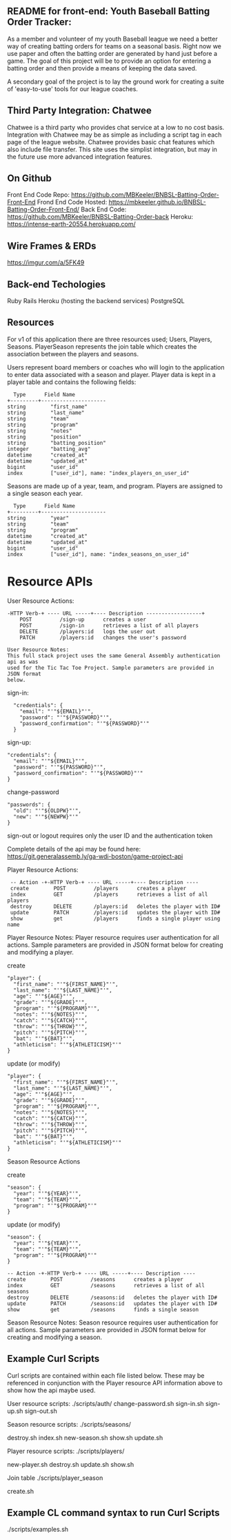 ## README for front-end: Youth Baseball Batting Order Tracker:

As a member and volunteer of my youth Baseball league we need a better way of
creating batting orders for teams on a seasonal basis.  Right now we use
paper and often the batting order are generated by hand just before a game.
The goal of this project will be to provide an option for entering a batting order
and then provide a means of keeping the data saved.

A secondary goal of the project is to lay the ground work for creating a suite
of 'easy-to-use' tools for our league coaches.

## Third Party Integration: Chatwee
Chatwee is a third party who provides chat service at a low to no cost basis.
Integration with Chatwee may be as simple as including a script tag in each
page of the league website.  Chatwee provides basic chat features which also
include file transfer.  This site uses the simplist integration, but may in the
future use more advanced integration features.

## On Github
Front End Code Repo: https://github.com/MBKeeler/BNBSL-Batting-Order-Front-End
Frond End Code Hosted: https://mbkeeler.github.io/BNBSL-Batting-Order-Front-End/
Back End Code: https://github.com/MBKeeler/BNBSL-Batting-Order-back
Heroku: https://intense-earth-20554.herokuapp.com/

## Wire Frames & ERDs
https://imgur.com/a/5FK49

## Back-end Techologies
  Ruby
  Rails
  Heroku (hosting the backend services)
  PostgreSQL

## Resources
For v1 of this application there are three resources used;  Users, Players, Seasons.
PlayerSeason represents the join table which creates the association between the
players and seasons.

Users represent board members or coaches who will login to the application to enter data
associated with a season and player.  Player data is kept in a player table and contains
the following fields:

```
  Type      Field Name
+---------+---------------------
string        "first_name"
string        "last_name"
string        "team"
string        "program"
string        "notes"
string        "position"
string        "batting_position"
integer       "batting_avg"
datetime      "created_at"
datetime      "updated_at"
bigint        "user_id"
index         ["user_id"], name: "index_players_on_user_id"
```

Seasons are made up of a year, team, and program.  Players are assigned to a
single season each year.

```
  Type      Field Name
+---------+---------------------
string        "year"
string        "team"
string        "program"
datetime      "created_at"
datetime      "updated_at"
bigint        "user_id"
index         ["user_id"], name: "index_seasons_on_user_id"
```


# Resource APIs
User Resource Actions:
```
-HTTP Verb-+ ---- URL -----+---- Description ------------------+
    POST         /sign-up      creates a user
    POST         /sign-in      retrieves a list of all players
    DELETE       /players:id   logs the user out
    PATCH        /players:id   changes the user's password

User Resource Notes:
This full stack project uses the same General Assembly authentication api as was
used for the Tic Tac Toe Project. Sample parameters are provided in JSON format
below.
```

sign-in:
```
  "credentials": {
    "email": "'"${EMAIL}"'",
    "password": "'"${PASSWORD}"'",
    "password_confirmation": "'"${PASSWORD}"'"
  }
```
sign-up:
```
"credentials": {
  "email": "'"${EMAIL}"'",
  "password": "'"${PASSWORD}"'",
  "password_confirmation": "'"${PASSWORD}"'"
}
```
change-password
```
"passwords": {
  "old": "'"${OLDPW}"'",
  "new": "'"${NEWPW}"'"
}
```
sign-out or logout requires only the user ID and the authentication token

Complete details of the api may be found here: https://git.generalassemb.ly/ga-wdi-boston/game-project-api

Player Resource Actions:
```
 -- Action -+-HTTP Verb-+ ---- URL -----+---- Description ----
 create        POST         /players      creates a player
 index         GET          /players      retrieves a list of all players
 destroy       DELETE       /players:id   deletes the player with ID#
 update        PATCH        /players:id   updates the player with ID#
 show          get          /players      finds a single player using name
```
Player Resource Notes:
Player resource requires user authentication for all actions. Sample parameters
are provided in JSON format below for creating and modifying a player.

create
```
"player": {
  "first_name": "'"${FIRST_NAME}"'",
  "last_name": "'"${LAST_NAME}"'",
  "age": "'"${AGE}"'",
  "grade": "'"${GRADE}"'",
  "program": "'"${PROGRAM}"'",
  "notes": "'"${NOTES}"'",
  "catch": "'"${CATCH}"'",
  "throw": "'"${THROW}"'",
  "pitch": "'"${PITCH}"'",
  "bat": "'"${BAT}"'",
  "athleticism": "'"${ATHLETICISM}"'"
}
```
update (or modify)
```
"player": {
  "first_name": "'"${FIRST_NAME}"'",
  "last_name": "'"${LAST_NAME}"'",
  "age": "'"${AGE}"'",
  "grade": "'"${GRADE}"'",
  "program": "'"${PROGRAM}"'",
  "notes": "'"${NOTES}"'",
  "catch": "'"${CATCH}"'",
  "throw": "'"${THROW}"'",
  "pitch": "'"${PITCH}"'",
  "bat": "'"${BAT}"'",
  "athleticism": "'"${ATHLETICISM}"'"
}
```
Season Resource Actions

create
```
"season": {
  "year": "'"${YEAR}"'",
  "team": "'"${TEAM}"'",
  "program": "'"${PROGRAM}"'"
}
```
update (or modify)
```
"season": {
  "year": "'"${YEAR}"'",
  "team": "'"${TEAM}"'",
  "program": "'"${PROGRAM}"'"
}
```

```
-- Action -+-HTTP Verb-+ ---- URL -----+---- Description ----
create        POST         /seasons      creates a player
index         GET          /seasons      retrieves a list of all seasons
destroy       DELETE       /seasons:id   deletes the player with ID#
update        PATCH        /seasons:id   updates the player with ID#
show          get          /seasons      finds a single season
```
Season Resource Notes:
Season resource requires user authentication for all actions. Sample parameters
are provided in JSON format below for creating and modifying a season.


## Example Curl Scripts
Curl scripts are contained within each file listed below.  These may be
referenced in conjunction with the Player resource API information above to
show how the api maybe used.

User resource scripts:
./scripts/auth/
  change-password.sh
  sign-in.sh
  sign-up.sh
  sign-out.sh

Season resource scripts:
./scripts/seasons/

  destroy.sh
  index.sh
  new-season.sh
  show.sh
  update.sh

Player resource scripts:
./scripts/players/

  new-player.sh
  destroy.sh
  update.sh
  show.sh

Join table
./scripts/player_season

  create.sh

## Example CL command syntax to run Curl Scripts

./scripts/examples.sh
